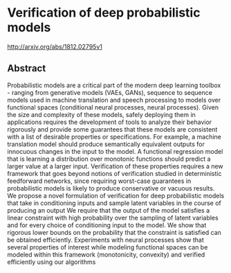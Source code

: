 # Verification of deep probabilistic models
http://arxiv.org/abs/1812.02795v1
## Abstract
Probabilistic models are a critical part of the modern deep learning toolbox - ranging from generative models (VAEs, GANs), sequence to sequence models used in machine translation and speech processing to models over functional spaces (conditional neural processes, neural processes). Given the size and complexity of these models, safely deploying them in applications requires the development of tools to analyze their behavior rigorously and provide some guarantees that these models are consistent with a list of desirable properties or specifications. For example, a machine translation model should produce semantically equivalent outputs for innocuous changes in the input to the model. A functional regression model that is learning a distribution over monotonic functions should predict a larger value at a larger input. Verification of these properties requires a new framework that goes beyond notions of verification studied in deterministic feedforward networks, since requiring worst-case guarantees in probabilistic models is likely to produce conservative or vacuous results. We propose a novel formulation of verification for deep probabilistic models that take in conditioning inputs and sample latent variables in the course of producing an output We require that the output of the model satisfies a linear constraint with high probability over the sampling of latent variables and for every choice of conditioning input to the model. We show that rigorous lower bounds on the probability that the constraint is satisfied can be obtained efficiently. Experiments with neural processes show that several properties of interest while modeling functional spaces can be modeled within this framework (monotonicity, convexity) and verified efficiently using our algorithms